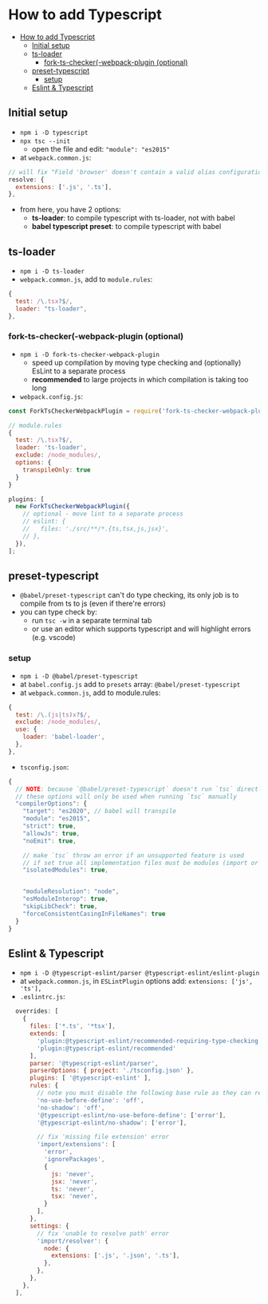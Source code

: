# How to add Typescript

- [How to add Typescript](#how-to-add-typescript)
  - [Initial setup](#initial-setup)
  - [ts-loader](#ts-loader)
    - [fork-ts-checker(-webpack-plugin (optional)](#fork-ts-checker-webpack-plugin-optional)
  - [preset-typescript](#preset-typescript)
    - [setup](#setup)
  - [Eslint & Typescript](#eslint--typescript)

## Initial setup

- `npm i -D typescript`
- `npx tsc --init`
  - open the file and edit: `"module": "es2015"`
- at `webpack.common.js`:

```js
// will fix "Field 'browser' doesn't contain a valid alias configuration"
resolve: {
  extensions: ['.js', '.ts'],
},
```

- from here, you have 2 options:
  - **ts-loader**: to compile typescript with ts-loader, not with babel
  - **babel typescript preset**: to compile typescript with babel

## ts-loader

- `npm i -D ts-loader`
- `webpack.common.js`, add to `module.rules`:

```js
{
  test: /\.tsx?$/,
  loader: "ts-loader",
},
```

### fork-ts-checker(-webpack-plugin (optional)

- `npm i -D fork-ts-checker-webpack-plugin`
  - speed up compilation by moving type checking and (optionally) EsLint to a separate process
  - **recommended** to large projects in which compilation is taking too long
- `webpack.config.js`:

```js
const ForkTsCheckerWebpackPlugin = require('fork-ts-checker-webpack-plugin');

// module.rules
{
  test: /\.tsx?$/,
  loader: 'ts-loader',
  exclude: /node_modules/,
  options: {
    transpileOnly: true
  }
}

plugins: [
  new ForkTsCheckerWebpackPlugin({
    // optional - move lint to a separate process
    // eslint: {
    //   files: './src/**/*.{ts,tsx,js,jsx}',
    // },
  }),
];
```

## preset-typescript

- `@babel/preset-typescript` can't do type checking, its only job is to compile from ts to js (even if there're errors)
- you can type check by:
  - run `tsc -w` in a separate terminal tab
  - or use an editor which supports typescript and will highlight errors (e.g. vscode)

### setup

- `npm i -D @babel/preset-typescript`
- at `babel.config.js` add to `presets` array: `@babel/preset-typescript`
- at `webpack.common.js`, add to module.rules:

```js
{
  test: /\.(js|ts)x?$/,
  exclude: /node_modules/,
  use: {
    loader: 'babel-loader',
  },
},
```

- `tsconfig.json`:

```js
{
  // NOTE: because `@babel/preset-typescript` doesn't run `tsc` directly,
  // these options will only be used when running `tsc` manually
  "compilerOptions": {
    "target": "es2020", // babel will transpile
    "module": "es2015",
    "strict": true,
    "allowJs": true,
    "noEmit": true,

    // make `tsc` throw an error if an unsupported feature is used
    // if set true all implementation files must be modules (import or export something)
    "isolatedModules": true,


    "moduleResolution": "node",
    "esModuleInterop": true,
    "skipLibCheck": true,
    "forceConsistentCasingInFileNames": true
  }
}
```

## Eslint & Typescript

- `npm i -D @typescript-eslint/parser @typescript-eslint/eslint-plugin`
- at `webpack.common.js`, in `ESLintPlugin` options add: `extensions: ['js', 'ts'],`
- `.eslintrc.js`:

```js
  overrides: [
    {
      files: ['*.ts', '*tsx'],
      extends: [
        'plugin:@typescript-eslint/recommended-requiring-type-checking',
        'plugin:@typescript-eslint/recommended'
      ],
      parser: '@typescript-eslint/parser',
      parserOptions: { project: './tsconfig.json' },
      plugins: [ '@typescript-eslint' ],
      rules: {
        // note you must disable the following base rule as they can report incorrect errors
        'no-use-before-define': 'off',
        'no-shadow': 'off',
        '@typescript-eslint/no-use-before-define': ['error'],
        '@typescript-eslint/no-shadow': ['error'],

        // fix 'missing file extension' error
        'import/extensions': [
          'error',
          'ignorePackages',
          {
            js: 'never',
            jsx: 'never',
            ts: 'never',
            tsx: 'never',
          }
        ],
      },
      settings: {
        // fix 'unable to resolve path' error
        'import/resolver': {
          node: {
            extensions: ['.js', '.json', '.ts'],
          },
        },
      },
    },
  ],
```
